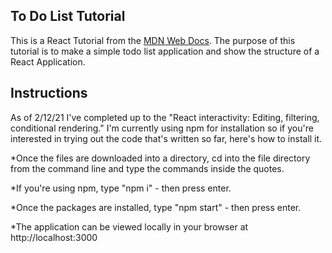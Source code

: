## To Do List Tutorial
This is a React Tutorial from the [MDN Web Docs](https://developer.mozilla.org/en-US/docs/Learn/Tools_and_testing/Client-side_JavaScript_frameworks/React_todo_list_beginning). The purpose of this tutorial is to make a simple todo list application and show the structure of a React Application.

## Instructions
As of 2/12/21 I've completed up to the "React interactivity: Editing, filtering, conditional rendering."  I'm currently using npm for installation so if you're interested in trying out the code that's written so far, here's how to install it.

*Once the files are downloaded into a directory, cd into the file directory from the command line and type the commands inside the quotes.

*If you're using npm, type "npm i" - then press enter.

*Once the packages are installed, type "npm start" - then press enter.

*The application can be viewed locally in your browser at http://localhost:3000
